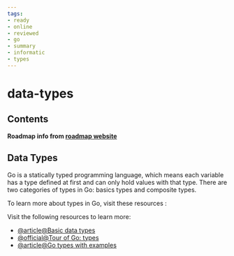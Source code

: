 ```yaml
---
tags:
- ready
- online
- reviewed
- go
- summary
- informatic
- types
---
```


# data-types

## Contents

__Roadmap info from [roadmap website](https://roadmap.sh/golang/go-basics/data-types)__

## Data Types

Go is a statically typed programming language, which means each variable has a type defined at first and can only hold values with that type. There are two categories of types in Go: basics types and composite types.

To learn more about types in Go, visit these resources :

Visit the following resources to learn more:

- [@article@Basic data types](https://www.w3schools.com/go/go_data_types.php)
- [@official@Tour of Go: types](https://go.dev/tour/basics/11)
- [@article@Go types with examples](https://golangbyexample.com/all-data-types-in-golang-with-examples/)
